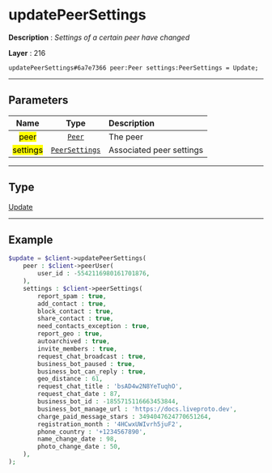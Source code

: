 # updatePeerSettings

**Description** : *Settings of a certain peer have changed*

**Layer** : 216

```tl
updatePeerSettings#6a7e7366 peer:Peer settings:PeerSettings = Update;
```

---

## Parameters

| Name | Type | Description |
| :---: | :---: | :--- |
| <mark>peer</mark> | [`Peer`](type/Peer) | The peer |
| <mark>settings</mark> | [`PeerSettings`](type/PeerSettings) | Associated peer settings |

---

## Type

[Update](type/Update)

---

## Example

```php
$update = $client->updatePeerSettings(
	peer : $client->peerUser(
		user_id : -5542116980161701876,
	),
	settings : $client->peerSettings(
		report_spam : true,
		add_contact : true,
		block_contact : true,
		share_contact : true,
		need_contacts_exception : true,
		report_geo : true,
		autoarchived : true,
		invite_members : true,
		request_chat_broadcast : true,
		business_bot_paused : true,
		business_bot_can_reply : true,
		geo_distance : 61,
		request_chat_title : 'bsAD4w2N8YeTuqhO',
		request_chat_date : 87,
		business_bot_id : -1855715116663453844,
		business_bot_manage_url : 'https://docs.liveproto.dev',
		charge_paid_message_stars : 3494047624770651264,
		registration_month : '4HCwxUWIvrh5juF2',
		phone_country : '+1234567890',
		name_change_date : 98,
		photo_change_date : 50,
	),
);
```